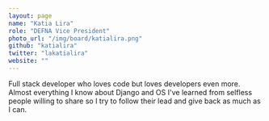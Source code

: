 ```yaml
---
layout: page
name: "Katia Lira"
role: "DEFNA Vice President"
photo_url: "/img/board/katialira.png"
github: "katialira"
twitter: "lakatialira"
website: ""
---
```


Full stack developer who loves code but loves developers even more. Almost everything I know about Django and OS I've learned from selfless people willing to share so I try to follow their lead and give back as much as I can.
